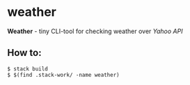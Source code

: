 weather
=======

**Weather** - tiny CLI-tool for checking weather over *Yahoo API*

How to:
------

    $ stack build
    $ $(find .stack-work/ -name weather)

